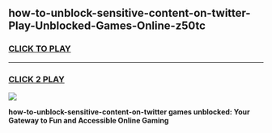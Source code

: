 
## how-to-unblock-sensitive-content-on-twitter-Play-Unblocked-Games-Online-z50tc
<h3>
<a href="https://premium76.site?title=how-to-unblock-sensitive-content-on-twitter&ref=25A">CLICK TO PLAY</a></h3>
<hr>

<h3>
<a href="https://premium76.site?title=how-to-unblock-sensitive-content-on-twitter&ref=25A">CLICK 2 PLAY</a>
  
</h3>

<a href="https://premium76.site?title=how-to-unblock-sensitive-content-on-twitter&ref=25A"><img src="https://clearcache.store/games.png"></a>


**how-to-unblock-sensitive-content-on-twitter games unblocked: Your Gateway to Fun and Accessible Online Gaming**
